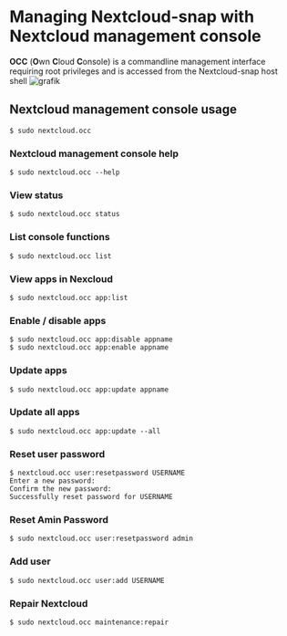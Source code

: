 # Managing Nextcloud-snap with Nextcloud management console

**OCC** (**O**wn **C**loud **C**onsole) is a commandline management interface requiring root privileges and is accessed from the Nextcloud-snap host shell
![grafik](https://user-images.githubusercontent.com/54933878/224549354-c5609668-1ad1-4572-ac9a-14c681e612ad.png)

## Nextcloud management console usage

```
$ sudo nextcloud.occ
```

### Nextcloud management console help

```
$ sudo nextcloud.occ --help
```

### View status
```
$ sudo nextcloud.occ status
```

### List console functions 
```
$ sudo nextcloud.occ list
```

### View apps in Nexcloud

```
$ sudo nextcloud.occ app:list
```

### Enable / disable apps

```
$ sudo nextcloud.occ app:disable appname
$ sudo nextcloud.occ app:enable appname
```

### Update apps

```
$ sudo nextcloud.occ app:update appname
```

### Update all apps

```
$ sudo nextcloud.occ app:update --all
```

### Reset user password

```
$ nextcloud.occ user:resetpassword USERNAME
Enter a new password: 
Confirm the new password: 
Successfully reset password for USERNAME
```

### Reset Amin Password
```
$ sudo nextcloud.occ user:resetpassword admin
```

### Add user

```
$ sudo nextcloud.occ user:add USERNAME
```

### Repair Nextcloud

```
$ sudo nextcloud.occ maintenance:repair
```

